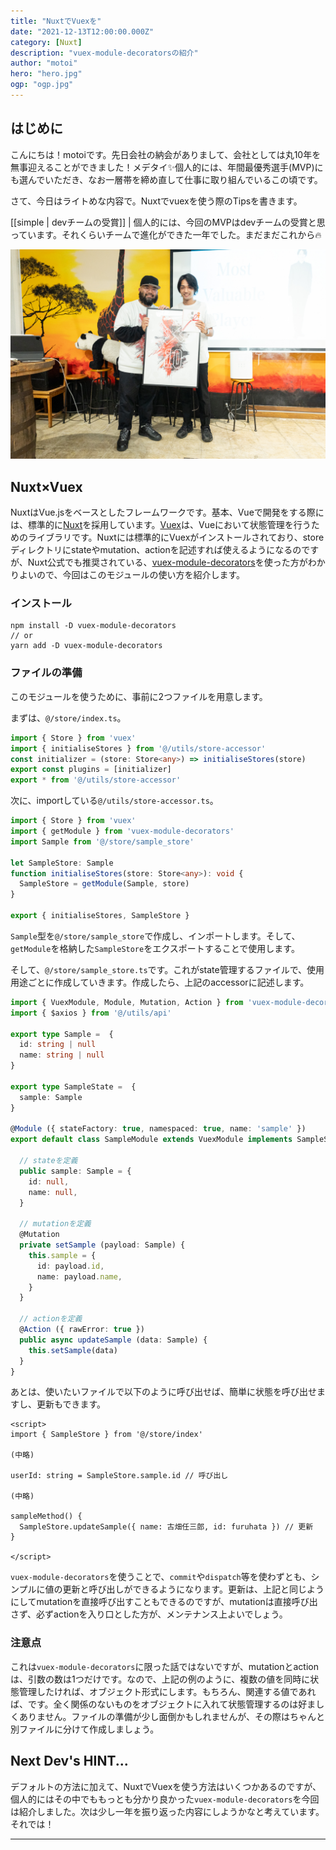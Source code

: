 ```yaml
---
title: "NuxtでVuexを"
date: "2021-12-13T12:00:00.000Z"
category: [Nuxt]
description: "vuex-module-decoratorsの紹介"
author: "motoi"
hero: "hero.jpg"
ogp: "ogp.jpg"
---
```


## はじめに
こんにちは！motoiです。先日会社の納会がありまして、会社としては丸10年を無事迎えることができました！メデタイ✨個人的には、年間最優秀選手(MVP)にも選んでいただき、なお一層帯を締め直して仕事に取り組んでいるこの頃です。

さて、今日はライトめな内容で。Nuxtでvuexを使う際のTipsを書きます。

[[simple | devチームの受賞]]
| 個人的には、今回のMVPはdevチームの受賞と思っています。それくらいチームで進化ができた一年でした。まだまだこれから🔥

![image](mvp.jpg)

## Nuxt×Vuex
NuxtはVue.jsをベースとしたフレームワークです。基本、Vueで開発をする際には、標準的に[Nuxt](https://nuxtjs.org/)を採用しています。[Vuex](https://vuex.vuejs.org/ja/)は、Vueにおいて状態管理を行うためのライブラリです。Nuxtには標準的にVuexがインストールされており、storeディレクトリにstateやmutation、actionを記述すれば使えるようになるのですが、Nuxt公式でも推奨されている、[vuex-module-decorators](https://github.com/championswimmer/vuex-module-decorators)を使った方がわかりよいので、今回はこのモジュールの使い方を紹介します。

### インストール

```
npm install -D vuex-module-decorators
// or 
yarn add -D vuex-module-decorators
```

### ファイルの準備
このモジュールを使うために、事前に2つファイルを用意します。

まずは、`@/store/index.ts`。

```typescript:title=@/store/index.ts
import { Store } from 'vuex'
import { initialiseStores } from '@/utils/store-accessor'
const initializer = (store: Store<any>) => initialiseStores(store)
export const plugins = [initializer]
export * from '@/utils/store-accessor'
```

次に、importしている`@/utils/store-accessor.ts`。

```typescript:title=@/store/index.ts
import { Store } from 'vuex'
import { getModule } from 'vuex-module-decorators'
import Sample from '@/store/sample_store'

let SampleStore: Sample
function initialiseStores(store: Store<any>): void {
  SampleStore = getModule(Sample, store)
}

export { initialiseStores, SampleStore }
```

`Sample`型を`@/store/sample_store`で作成し、インポートします。そして、`getModule`を格納した`SampleStore`をエクスポートすることで使用します。

そして、`@/store/sample_store.ts`です。これがstate管理するファイルで、使用用途ごとに作成していきます。作成したら、上記のaccessorに記述します。

```typescript:title=@/store/sample_store.ts
import { VuexModule, Module, Mutation, Action } from 'vuex-module-decorators'
import { $axios } from '@/utils/api'

export type Sample =  {
  id: string | null
  name: string | null
}

export type SampleState =  {
  sample: Sample
}

@Module ({ stateFactory: true, namespaced: true, name: 'sample' })
export default class SampleModule extends VuexModule implements SampleState {

  // stateを定義
  public sample: Sample = {
    id: null,
    name: null,
  }

  // mutationを定義
  @Mutation
  private setSample (payload: Sample) {
    this.sample = {
      id: payload.id,
      name: payload.name,
    }
  }

  // actionを定義
  @Action ({ rawError: true })
  public async updateSample (data: Sample) {
    this.setSample(data)
  }
}

```

あとは、使いたいファイルで以下のように呼び出せば、簡単に状態を呼び出せますし、更新もできます。

```typescript:title=sample.vue
<script>
import { SampleStore } from '@/store/index'

(中略)

userId: string = SampleStore.sample.id // 呼び出し

(中略)

sampleMethod() {
  SampleStore.updateSample({ name: 古畑任三郎, id: furuhata }) // 更新
}

</script>
```

`vuex-module-decorators`を使うことで、`commit`や`dispatch`等を使わずとも、シンプルに値の更新と呼び出しができるようになります。更新は、上記と同じようにしてmutationを直接呼び出すこともできるのですが、mutationは直接呼び出さず、必ずactionを入り口とした方が、メンテナンス上よいでしょう。

### 注意点

これは`vuex-module-decorators`に限った話ではないですが、mutationとactionは、引数の数は1つだけです。なので、上記の例のように、複数の値を同時に状態管理したければ、オブジェクト形式にします。もちろん、関連する値であれば、です。全く関係のないものをオブジェクトに入れて状態管理するのは好ましくありません。ファイルの準備が少し面倒かもしれませんが、その際はちゃんと別ファイルに分けて作成しましょう。
 
## Next Dev's HINT...
デフォルトの方法に加えて、NuxtでVuexを使う方法はいくつかあるのですが、個人的にはその中でももっとも分かり良かった`vuex-module-decorators`を今回は紹介しました。次は少し一年を振り返った内容にしようかなと考えています。それでは！

---
